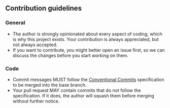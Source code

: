 ## Contribution guidelines

### General

- The author is strongly opinionated about every aspect of coding, which is why
  this project exists. Your contribution is always appreciated, but not always
  accepted.
- If you want to contribute, you might better open an issue first, so we can
  discuss the changes before you start working on them.

### Code

- Commit messages MUST follow the
  [Conventional Commits](https://www.conventionalcommits.org/en/v1.0.0/)
  specification to be merged into the base branch.
- Your pull request MAY contain commits that do not follow the specification. If
  it does, the author will squash them before merging without further notice.
